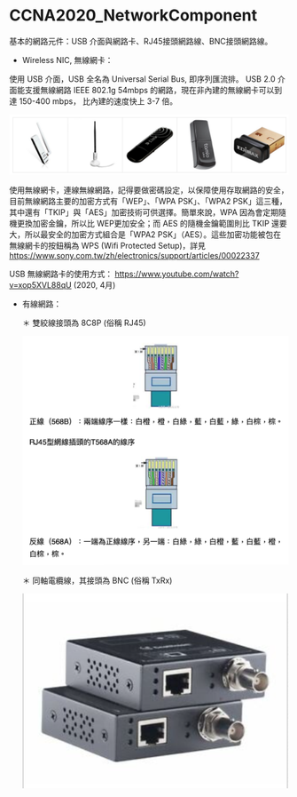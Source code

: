 # CCNA2020_NetworkComponent
基本的網路元件：USB 介面與網路卡、RJ45接頭網路線、BNC接頭網路線。

* Wireless NIC, 無線網卡：

使用 USB 介面，USB 全名為 Universal Serial Bus, 即序列匯流排。
USB 2.0 介面能支援無線網路 IEEE 802.1g 54mbps 的網路，現在非內建的無線網卡可以到達 150-400 mbps，
比內建的速度快上 3-7 倍。

![wirelessNIC](https://raw.githubusercontent.com/QueenieCplusplus/CCNA2020_NetworkComponent/master/USB-NIC.png)

使用無線網卡，連線無線網路，記得要做密碼設定，以保障使用存取網路的安全，目前無線網路主要的加密方式有「WEP」、「WPA PSK」、「WPA2 PSK」這三種，其中還有「TKIP」與「AES」加密技術可供選擇。簡單來說，WPA 因為會定期隨機更換加密金鑰，所以比 WEP更加安全；而 AES 的隨機金鑰範圍則比 TKIP 還要大，所以最安全的加密方式組合是「WPA2 PSK」（AES）。這些加密功能被包在無線網卡的按鈕稱為 WPS (Wifi Protected Setup)，詳見  https://www.sony.com.tw/zh/electronics/support/articles/00022337

USB 無線網路卡的使用方式：
https://www.youtube.com/watch?v=xop5XVL88qU (2020, 4月)

* 有線網路：

  ＊ 雙絞線接頭為 8C8P (俗稱 RJ45)
  
     ![Twisted pair](https://raw.githubusercontent.com/QueenieCplusplus/CCNA2020_NetworkComponent/master/RJ45.png)
  
  ＊ 同軸電纜線，其接頭為 BNC (俗稱 TxRx)
  
     ![Coaxial cable](https://raw.githubusercontent.com/QueenieCplusplus/CCNA2020_NetworkComponent/master/TxRx.png)









